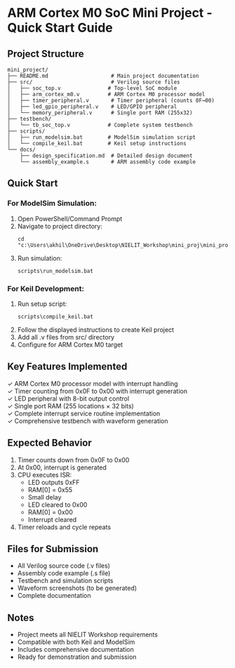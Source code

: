 # ARM Cortex M0 SoC Mini Project - Quick Start Guide

## Project Structure
```
mini_project/
├── README.md                    # Main project documentation
├── src/                         # Verilog source files
│   ├── soc_top.v               # Top-level SoC module
│   ├── arm_cortex_m0.v         # ARM Cortex M0 processor model
│   ├── timer_peripheral.v       # Timer peripheral (counts 0F→00)
│   ├── led_gpio_peripheral.v    # LED/GPIO peripheral  
│   └── memory_peripheral.v      # Single port RAM (255x32)
├── testbench/
│   └── tb_soc_top.v            # Complete system testbench
├── scripts/
│   ├── run_modelsim.bat        # ModelSim simulation script
│   └── compile_keil.bat        # Keil setup instructions
└── docs/
    ├── design_specification.md  # Detailed design document
    └── assembly_example.s       # ARM assembly code example
```

## Quick Start

### For ModelSim Simulation:
1. Open PowerShell/Command Prompt
2. Navigate to project directory:
   ```
   cd "c:\Users\akhil\OneDrive\Desktop\NIELIT_Workshop\mini_proj\mini_project"
   ```
3. Run simulation:
   ```
   scripts\run_modelsim.bat
   ```

### For Keil Development:
1. Run setup script:
   ```
   scripts\compile_keil.bat
   ```
2. Follow the displayed instructions to create Keil project
3. Add all .v files from src/ directory
4. Configure for ARM Cortex M0 target

## Key Features Implemented
✓ ARM Cortex M0 processor model with interrupt handling  
✓ Timer counting from 0x0F to 0x00 with interrupt generation  
✓ LED peripheral with 8-bit output control  
✓ Single port RAM (255 locations × 32 bits)  
✓ Complete interrupt service routine implementation  
✓ Comprehensive testbench with waveform generation  

## Expected Behavior
1. Timer counts down from 0x0F to 0x00
2. At 0x00, interrupt is generated
3. CPU executes ISR:
   - LED outputs 0xFF
   - RAM[0] = 0x55
   - Small delay
   - LED cleared to 0x00  
   - RAM[0] = 0x00
   - Interrupt cleared
4. Timer reloads and cycle repeats

## Files for Submission
- All Verilog source code (.v files)
- Assembly code example (.s file)
- Testbench and simulation scripts
- Waveform screenshots (to be generated)
- Complete documentation

## Notes
- Project meets all NIELIT Workshop requirements
- Compatible with both Keil and ModelSim
- Includes comprehensive documentation
- Ready for demonstration and submission
